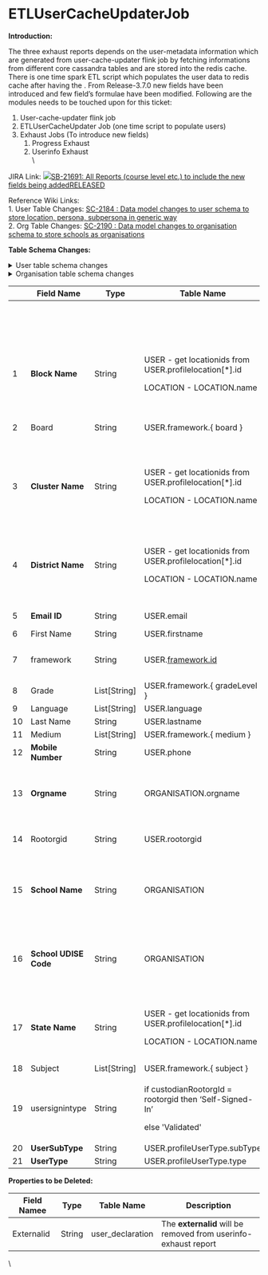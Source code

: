 # ETLUserCacheUpdaterJob

**Introduction:**

The three exhaust reports depends on the user-metadata information which are generated from user-cache-updater flink job by fetching informations from different core cassandra tables and are stored into the redis cache. There is one time spark ETL script which populates the user data to redis cache after having the . From Release-3.7.0 new fields have been introduced and few field’s formulae have been modified. Following are the modules needs to be touched upon for this ticket:

1. User-cache-updater flink job
2. ETLUserCacheUpdater Job (one time script to populate users)
3. Exhaust Jobs (To introduce new fields)
   1. Progress Exhaust
   2. Userinfo Exhaust\
      \


JIRA Link: [![](https://project-sunbird.atlassian.net/rest/api/2/universal\_avatar/view/type/issuetype/avatar/10315?size=medium)SB-21691: All Reports (course level etc.) to include the new fields being addedRELEASED](https://project-sunbird.atlassian.net/browse/SB-21691)

Reference Wiki Links:\
1\. User Table Changes: [SC-2184 : Data model changes to user schema to store location, persona, subpersona in generic way](https://project-sunbird.atlassian.net/wiki/spaces/UM/pages/2110881881)\
2\. Org Table Changes: [SC-2190 : Data model changes to organisation schema to store schools as organisations](https://project-sunbird.atlassian.net/wiki/spaces/UM/pages/2260074547)

**Table Schema Changes:**

<details>

<summary>User table schema changes</summary>

CREATE TABLE sunbird.user ( id text PRIMARY KEY, accesscode text, alltncaccepted map\<text, text>, avatar text, channel text, countrycode text, createdby text, createddate text, currentlogintime text, dob text, email text, emailverified boolean, firstname text, flagsvalue int, framework map\<text, frozen\<list>>, gender text, grade list, isdeleted boolean, language list, lastlogintime text, lastname text, location text, locationids list, loginid text, managedby text, maskedemail text, maskedphone text, password text, phone text, phoneverified boolean, prevusedemail text, prevusedphone text, profilesummary text, profilevisibility map\<text, text>, recoveryemail text, recoveryphone text, registryid text, roles list, rootorgid text, status int, subject list, temppassword text, thumbnail text, tncacceptedon timestamp, tncacceptedversion text, updatedby text, updateddate text, userid text, username text, usersubtype text, usertype text, webpages list\<frozen\<map\<text, text>>>, profilelocation text, //new field profileusertype text //new field )

</details>

<details>

<summary>Organisation table schema changes</summary>

CREATE TABLE sunbird.organisation ( id text PRIMARY KEY, addressid text, approvedby text, approveddate text, channel text, communityid text, contactdetail text, createdby text, createddate text, datetime timestamp, description text, email text, externalid text, hashtagid text, homeurl text, imgurl text, isapproved boolean, isdefault boolean, isrootorg boolean, isssoenabled boolean, keys map\<text, frozen\<list>>, locationid text, locationids list, noofmembers int, orgcode text, orgname text, orgtype text, // Update orgtype value as board/school/contentorg orgtypeid text, parentorgid text, // parent id need to be nullified, to remove suborg association preferredlanguage text, provider text, rootorgid text, slug text, status int, theme text, thumbnail text, updatedby text, updateddate text, istenant boolean, //new field, update isrootorg column value in this field orglocation text //new field )

</details>

&#x20;

|                 | Field Name            |  Type         | Table Name                                                                                   | Description                                                                                                                                |
| --------------- | --------------------- | ------------- | -------------------------------------------------------------------------------------------- | ------------------------------------------------------------------------------------------------------------------------------------------ |
| <p><br><br></p> |                       |               |                                                                                              |                                                                                                                                            |
| 1               | **Block Name**        | String        | <p>USER - get locationids from USER.profilelocation[*].id</p><p>LOCATION - LOCATION.name</p> | <p>User’s Block Name.<br>USER.profilelocation.{id}=LOCATION.id and LOCATION.type='block' and fetch the { name } as block_name</p>          |
| 2               | Board                 | String        | USER.framework.{ board }                                                                     | <p>User’s board<br>Assumption: It is single valued</p>                                                                                     |
| 3               | **Cluster Name**      | String        | <p>USER - get locationids from USER.profilelocation[*].id</p><p>LOCATION - LOCATION.name</p> | <p>User’s Cluster Name.<br>USER.profilelocation.{id}=LOCATION.id and LOCATION.type='cluster' and fetch the { name } as cluster_name</p>    |
| 4               | **District Name**     | String        | <p>USER - get locationids from USER.profilelocation[*].id</p><p>LOCATION - LOCATION.name</p> | <p>User’s District Name.<br>USER.profilelocation.{id}=LOCATION.id and LOCATION.type='district' and fetch the { name } as district_name</p> |
| 5               | **Email ID**          | String        | USER.email                                                                                   | User mail id in an encrypted format                                                                                                        |
| 6               | First Name            | String        | USER.firstname                                                                               | User first name                                                                                                                            |
| 7               | framework             | String        | USER.[framework.id](http://framework.id/)                                                    | <p>User’s framework id<br>Assumption: It is single valued</p>                                                                              |
| 8               | Grade                 | List\[String] | USER.framework.{ gradeLevel }                                                                | User grades                                                                                                                                |
| 9               | Language              | List\[String] | USER.language                                                                                | User Language                                                                                                                              |
| 10              | Last Name             | String        | USER.lastname                                                                                | User Last Name                                                                                                                             |
| 11              | Medium                | List\[String] | USER.framework.{ medium }                                                                    | User medium                                                                                                                                |
| 12              | **Mobile Number**     | String        | USER.phone                                                                                   | User phone number in an encrypted format                                                                                                   |
| 13              | **Orgname**           | String        | ORGANISATION.orgname                                                                         | <p>User’s Org Name<br>1. Select { orgname } from ORGANISATION where UserOrg.organisationid = ORG.id</p>                                    |
| 14              | Rootorgid             | String        | USER.rootorgid                                                                               | User root org id (can be used to differentiate between custodian and state user)                                                           |
| 15              | **School Name**       | String        | ORGANISATION                                                                                 | <p>User’s School Name.<br>Select externalid from ORGANISATION where ORG.id=USER_ORG.organisationid and orgtype=school</p>                  |
| 16              | **School UDISE Code** | String        | ORGANISATION                                                                                 | <p>User’s School UDISE Code.<br>Select orgname from ORGANISATION where ORG.id=USER_ORG.organisation and orgtype=school</p>                 |
| 17              | **State Name**        | String        | <p>USER - get locationids from USER.profilelocation[*].id</p><p>LOCATION - LOCATION.name</p> | <p>User’s State Name.<br>USER.profilelocation.{id}=LOCATION.id and LOCATION.type='state' and fetch the { name } as state_name</p>          |
| 18              | Subject               | List\[String] | USER.framework.{ subject }                                                                   | User subjects                                                                                                                              |
| 19              | usersignintype        | String        | <p>if custodianRootorgId = rootorgid then ‘Self-Signed-In’</p><p>else 'Validated'</p>        | User’s sign-in type                                                                                                                        |
| 20              | **UserSubType**       | String        | USER.profileUserType.subType                                                                 | User’s Sub Type                                                                                                                            |
| 21              | **UserType**          | String        | USER.profileUserType.type                                                                    | User Type                                                                                                                                  |

**Properties to be Deleted:**

| Field Namee | Type   | Table Name        | Description                                                     |
| ----------- | ------ | ----------------- | --------------------------------------------------------------- |
| Externalid  | String | user\_declaration | The **externalid** will be removed from userinfo-exhaust report |

\
